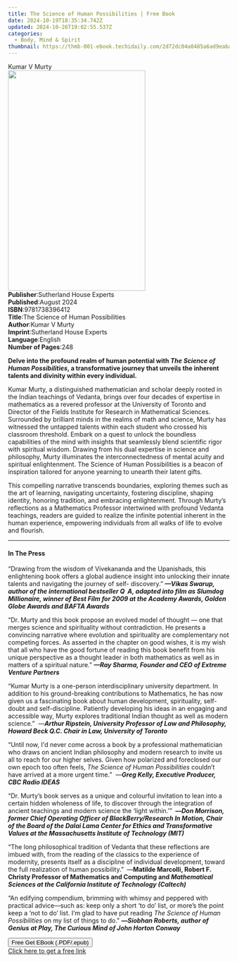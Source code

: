 ```yaml
---
title: The Science of Human Possibilities | Free Book
date: 2024-10-19T18:35:34.742Z
updated: 2024-10-26T19:02:55.537Z
categories:
  - Body, Mind & Spirit
thumbnail: https://thmb-001-ebook.techidaily.com/2d72dc04a0485a6ad9eaba644f7ac8621636cee1aa7201671996fea53de0d1f9.jpg
---
```

<main id="book-container">
  <div class="flex flex-col">
    <div class="book-brief flex-1 py-6 px-4 sm:p-6 md:py-10 md:px-8">
      <!-- brief-->
      <div class="book-brief-main">Kumar V Murty</div>
    </div>
    <div
      class="book-meta-info flex-1 grid gap-4 col-start-1 col-end-3 row-start-1 sm:mb-6 sm:grid-cols-4 lg:gap-6 lg:col-start-2 lg:row-end-6 lg:row-span-6 lg:mb-0"
    >
      <div
        class="book-meta-info-left place-content-center mt-4 p-4 text-sm leading-6 col-start-2 col-span-2 dark:text-slate-400"
      >
        <img
          class="w-full h-500 object-cover rounded-lg sm:h-255 sm:col-span-2 lg:col-span-full"
          src="https://img-001-ebook.techidaily.com/1ddb781bb71869a2e932c3c4c211dbb63c2c66194c07e2a446090abc2e4be0ba.jpg"
          alt=""
          width="312"
          height="500"
        />
      </div>
      <div
        class="book-meta-info-right mt-2 col-start-1 row-start-2 col-span-3 self-center"
      >
        <!-- meta data  -->
        <div class="flex flex-col px-4 md:px-8">
          <div class="flex-1">
            <strong>Publisher</strong>:<span class="px-2"
              >Sutherland House Experts</span
            >
          </div>
          <div class="flex-1">
            <strong>Published</strong>:<span class="px-2">August 2024</span>
          </div>
          <div class="flex-1">
            <strong>ISBN</strong>:<span class="px-2">9781738396412</span>
          </div>
          <div class="flex-1">
            <strong>Title</strong>:<span class="px-2"
              >The Science of Human Possibilities</span
            >
          </div>
          <div class="flex-1">
            <strong>Author</strong>:<span class="px-2">Kumar V Murty</span>
          </div>
          <div class="flex-1">
            <strong>Imprint</strong>:<span class="px-2"
              >Sutherland House Experts</span
            >
          </div>
          <div class="flex-1">
            <strong>Language</strong>:<span class="px-2">English</span>
          </div>
          <div class="flex-1">
            <strong>Number of Pages</strong>:<span class="px-2">248</span>
          </div>
        </div>
      </div>
    </div>
    <div class="book-description flex-1 py-6 px-4 sm:p-6 md:py-10 md:px-8">
      <div class="book-description-main">
        <div accordion-content="" id="description">
          <p>
            <b
              >Delve into the profound realm of human potential with
              <i>The Science of Human Possibilities</i>, a transformative
              journey that unveils the inherent talents and divinity within
              every individual.</b
            >
          </p>
          <p>
            Kumar Murty, a distinguished mathematician and scholar deeply rooted
            in the Indian teachings of Vedanta, brings over four decades of
            expertise in mathematics as a revered professor at the University of
            Toronto and Director of the Fields Institute for Research in
            Mathematical Sciences. Surrounded by brilliant minds in the realms
            of math and science, Murty has witnessed the untapped talents within
            each student who crossed his classroom threshold. Embark on a quest
            to unlock the boundless capabilities of the mind with insights that
            seamlessly blend scientific rigor with spiritual wisdom. Drawing
            from his dual expertise in science and philosophy, Murty illuminates
            the interconnectedness of mental acuity and spiritual enlightenment.
            The Science of Human Possibilities is a beacon of inspiration
            tailored for anyone yearning to unearth their latent gifts.
          </p>
          <p>
            This compelling narrative transcends boundaries, exploring themes
            such as the art of learning, navigating uncertainty, fostering
            discipline, shaping identity, honoring tradition, and embracing
            enlightenment. Through Murty’s reflections as a Mathematics
            Professor intertwined with profound Vedanta teachings, readers are
            guided to realize the infinite potential inherent in the human
            experience, empowering individuals from all walks of life to evolve
            and flourish.
          </p>
        </div>
        <div class="accordion-fader"></div>
      </div>
    </div>
    <div class="book-excerpts flex-1 py-6 px-4 sm:p-6 md:py-10 md:px-8">
      <!-- excerpts-->
      <div class="book-excerpts-main">
        <hr />
        <h4 class="placeholder placeholder-heading">
          <span>In The Press</span>
        </h4>
        <p></p>
        <p>
          “Drawing from the wisdom of Vivekananda and the Upanishads, this
          enlightening book offers a global audience insight into unlocking
          their innate talents and navigating the journey of self- discovery.”
          <b
            ><i
              >—Vikas Swarup, author of the international bestseller Q&nbsp; A,
              adapted into film as Slumdog Millionaire, winner of Best Film for
              2009 at the Academy Awards, Golden Globe Awards and BAFTA
              Awards</i
            ></b
          >
        </p>
        <p>
          “Dr. Murty and this book propose an evolved model of thought — one
          that merges science and spirituality without contradiction. He
          presents a convincing narrative where evolution and spirituality are
          complementary not competing forces. As asserted in the chapter on good
          wishes, it is my wish that all who have the good fortune of reading
          this book benefit from his unique perspective as a thought leader in
          both mathematics as well as in matters of a spiritual nature.”
          <b><i>—Ray Sharma, Founder and CEO of Extreme Venture Partners</i></b>
        </p>
        <p>
          “Kumar Murty is a one-person interdisciplinary university department.
          In addition to his ground-breaking contributions to Mathematics, he
          has now given us a fascinating book about human development,
          spirituality, self-doubt and self-discipline. Patiently developing his
          ideas in an engaging and accessible way, Murty explores traditional
          Indian thought as well as modern science.”&nbsp; —<b
            ><i
              >Arthur Ripstein, University Professor of Law and Philosophy,
              Howard Beck Q.C. Chair in Law, University of Toronto</i
            ></b
          >
        </p>
        <p>
          “Until now, I'd never come across a book by a professional
          mathematician who draws on ancient Indian philosophy and modern
          research to invite us all to reach for our higher selves. Given how
          polarized and foreclosed our own epoch too often feels,
          <i>The Science of Human Possibilities</i> couldn’t have arrived at a
          more urgent time.”&nbsp; —<b
            ><i>Greg Kelly, Executive Producer, CBC Radio IDEAS</i></b
          >
        </p>
        <p>
          “Dr. Murty’s book serves as a unique and colourful invitation to lean
          into a certain hidden wholeness of life, to discover through the
          integration of ancient teachings and modern science the ‘light
          within.’”&nbsp;<b>
            —<i
              >Don Morrison, former Chief Operating Officer of
              BlackBerry/Research In Motion, Chair of the Board of the Dalai
              Lama Center for Ethics and Transformative Values at the
              Massachusetts Institute of Technology (MIT)</i
            ></b
          >
        </p>
        <p>
          “The long philosophical tradition of Vedanta that these reflections
          are imbued with, from the reading of the classics to the experience of
          modernity, presents itself as a discipline of individual development,
          toward the full realization of human possibility.”<b>&nbsp;</b> —<b
            >Matilde Marcolli, Robert F. Christy Professor of Mathematics and
            Computing and&nbsp;</b
          ><b
            ><i
              >Mathematical Sciences at the California Institute of Technology
              (Caltech)</i
            ></b
          >
        </p>
        <p>
          “An edifying compendium, brimming with whimsy and peppered with
          practical advice—such as: keep only a short ‘to do’ list, or more’s
          the point keep a ‘not to do’ list. I’m glad to have put reading
          <i>The Science of Human Possibilities</i> on my list of things to do."
          <b>—</b
          ><b
            ><i
              >Siobhan Roberts, author of Genius at Play, The Curious Mind of
              John Horton Conway</i
            ></b
          ><br />
        </p>
        <p></p>
        <p></p>
      </div>
    </div>
    <div
      class="book-about-author flex-1 py-6 px-4 sm:p-6 md:py-10 md:px-8"
    ></div>
    <div class="book-free-get flex-1 py-6 px-4 sm:p-6 md:py-10 md:px-8">
      <button
        id="btn-free-get"
        class="bg-blue-500 hover:bg-blue-700 text-white font-bold py-2 px-4 rounded"
      >
        Free Get EBook (.PDF/.epub)
      </button>
      <div id="countdown-display" class="px-2 text-lg mt-2"></div>
      <a
        id="free-link"
        class="hidden bg-blue-500 hover:bg-blue-700 text-white font-bold py-2 px-4 rounded"
        href="https://www.ebooks.com/en-us/book/211413356/the-science-of-human-possibilities/kumar-v-murty/"
        target="_blank"
        >Click here to get a free link</a
      >
    </div>
    <script>
      let countdownTime = 0;
      let countdownInterval = null;
      document
        .getElementById('btn-free-get')
        .addEventListener('click', startCountdown);
      function startCountdown() {
        countdownTime = new Date().getTime() + 60000 * 3;
        countdownInterval = setInterval(updateCountdown, 1000);
        document.getElementById('btn-free-get').disabled = true;
        document
          .getElementById('btn-free-get')
          .classList.add('bg-gray-500', 'cursor-not-allowed');
      }
      function updateCountdown() {
        let currentTime = new Date().getTime();
        let timeLeft = countdownTime - currentTime;
        let secondsLeft = Math.floor(timeLeft / 1000);
        document.getElementById('countdown-display').innerHTML =
          `Remaining time: ${secondsLeft} seconds.`;
        if (secondsLeft <= 0) {
          clearInterval(countdownInterval);
          document.getElementById('btn-free-get').classList.add('hidden');
          document.getElementById('free-link').classList.remove('hidden');
          document.getElementById('countdown-display').innerHTML = '';
        }
      }
    </script>
  </div>
</main>

<ins class="adsbygoogle"
      style="display:block"
      data-ad-client="ca-pub-7571918770474297"
      data-ad-slot="8358498916"
      data-ad-format="auto"
      data-full-width-responsive="true"></ins>
    